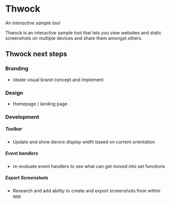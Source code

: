 # Thwock
_An interactive sample tool_

Thwock is an interactive sample tool that lets you view websites and static screenshots on multiple devices and share them amongst others.

## Thwock next steps

### Branding
- ideate visual brand concept and implement

### Design
- Homepage / landing page

### Development

#####  Toolbar
- Update and show device display width based on current orientation

##### Event handlers
- re-evaluate event handlers to see what can get moved into set functions

##### Export Screenshots
- Research and add ability to create and export screenshots from within app